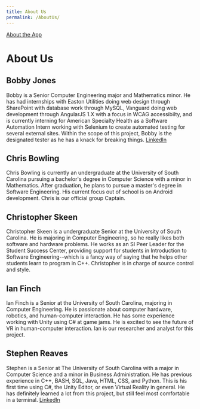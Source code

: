 ```yaml
---
title: About Us
permalink: /AboutUs/
---
```


[About the App](/Beautiful-Open-Ended-Interior-Graphics/AboutApp/ "About the App")

# About Us
## Bobby Jones
Bobby is a Senior Computer Engineering major and Mathematics minor. He has had internships with Easton Utilities doing web design through SharePoint with database work through MySQL, Vanguard doing web development through AngularJS 1.X with a focus in WCAG accessibilty, and is currently interning for American Specialty Health as a Software Automation Intern working with Selenium to create automated testing for several external sites. Within the scope of this project, Bobby is the designated tester as he has a knack for breaking things. [LinkedIn](https://www.linkedin.com/in/bobby-jones-02b0ba92)

## Chris Bowling
Chris Bowling is currently an undergraduate at the University of South Carolina pursuing a bachelor's degree in Computer Science with a minor in Mathematics. After graduation, he plans to pursue a master's degree in Software Engineering. His current focus out of school is on Android development.  Chris is our official group Captain.

## Christopher Skeen
Christopher Skeen is a undergraduate Senior at the University of South Carolina. He is majoring in Computer Engineering, so he really likes both software and hardware problems. He works as an SI Peer Leader for the Student Success Center, providing support for students in Introduction to Software Engineering--which is a fancy way of saying that he helps other students learn to program in C++. Christopher is in charge of source control and style.

## Ian Finch
Ian Finch is a Senior at the University of South Carolina, majoring in Computer Engineering. He is passionate about computer hardware, robotics, and human-computer interaction. He has some experience working with Unity using C# at game jams. He is excited to see the future of VR in human-computer interaction. Ian is our researcher and analyst for this project.

## Stephen Reaves
Stephen is a Senior at The University of South Carolina with a major in Computer Science and a minor in Business Administration.  He has previous experience in C++, BASH, SQL, Java, HTML, CSS, and Python.  This is his first time using C#, the Unity Editor, or even Virtual Reality in general.  He has definitely learned a lot from this project, but still feel most comfortable in a terminal. [LinkedIn](https://www.linkedin.com/in/stephen-reaves-40813aa2/)
